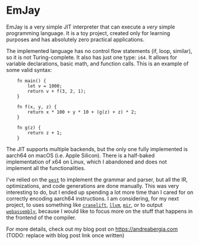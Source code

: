 # EmJay

EmJay is a very simple JIT interpreter that can execute a _very_ simple programming language. It is a toy project, created only for learning purposes and has absolutely zero practical applications.

The implemented language has no control flow statements (if, loop, similar), so it is not Turing-complete. It also has just one type: `i64`. It allows for variable declarations, basic math, and function calls. This is an example of some valid syntax:

```
    fn main() {
        let v = 1000;
        return v + f(3, 2, 1);
    }

    fn f(x, y, z) {
        return x * 100 + y * 10 + (g(z) + z) * 2;
    }

    fn g(z) {
        return z + 1;
    }
```

The JIT supports multiple backends, but the only one fully implemented is aarch64 on macOS (i.e. Apple Silicon). There is a half-baked implementation of x64 on Linux, which I abandoned and does not implement all the functionalities.

I've relied on the [`pest`](https://pest.rs/) to implement the grammar and parser, but all the IR, optimizations, and code generations are done manually. This was very interesting to do, but I ended up spending a lot more time than I cared for on correctly encoding aarch64 instructions. I am considering, for my next project, to uses something like [`cranelift`](https://cranelift.dev/), [`llvm`](https://llvm.org/), [`mir`](https://github.com/vnmakarov/mir), or to output [`webassembly`](https://webassembly.org/), because I would like to focus more on the stuff that happens in the frontend of the compiler.

For more details, check out my blog post on https://andreabergia.com (TODO: replace with blog post link once written)
